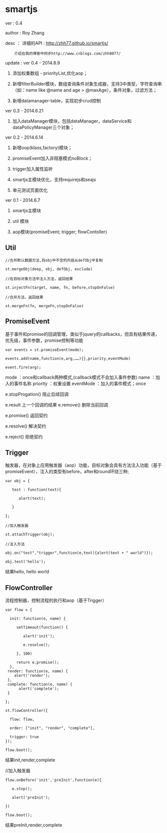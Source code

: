 # smartjs 

ver : 0.4

author : Roy Zhang 

desc ： 详细的API : http://zhh77.github.io/smartjs/  

        介绍在我的博客中同步http://www.cnblogs.com/zhh8077/

update : 
ver 0.4 - 2014.8.9

  1. 添加权重数组 - priorityList,优化aop；

  2. 新增filterBuilder模块，数组查询条件对象生成器，支持3中类型，字符查询串（如：name like @name and age > @maxAge），条件对象，过滤方法；

  3. 新增datamanager-table，实现初步crud控制

ver 0.3 - 2014.6.21

  1. 加入dataManager模块，包括dataManager，dataService和dataPolicyManager三个对象；

ver 0.2 - 2014.6.14

  1. 新增oop(klass,factory)模块；

  2. promiseEvent加入非阻塞模式noBlock；

  3. trigger加入属性监听

  4. smartjs主模块优化，支持requirejs和seajs

  5. 单元测试页面优化

ver 0.1 - 2014.6.7

  1. smartjs主模块
  
  2. util 模块
  
  3. aop模块(promiseEvent; trigger; flowContoller)


## Util
    //合并默认数据方法,将obj中不空的内容从defObj中复制

    st.mergeObj(deep, obj, defObj, exclude)

    //在目标对象方法中注入方法，返回结果

    st.injectFn(target, name, fn, before,stopOnFalse)

    //合并方法，返回结果

    st.mergeFn(fn, mergeFn,stopOnFalse)

## PromiseEvent 
基于事件和promise的回调管理，类似于jquery的callbacks，但具有结果传递，优先级，事件参数，promise控制等功能

    var events = st.promiseEvent(mode);

    events.add(name,function(e,arg,……){},priority,eventMode)

    event.fire(arg);

mode ：once和callback两种模式,(callback模式不会加入事件参数) name ：加入的事件名称 priority ：权重设置 eventMode ：加入的事件模式；once

e.stopProgation() 阻止后续回调 

e.result 上一个回调的结果 e.remove() 删除当前回调 

e.promise() 返回契约 

e.resolve() 解决契约 

e.reject() 拒绝契约

## Trigger 
触发器，在对象上应用触发器（aop）功能，目标对象会具有方法注入功能（基于promiseEvent），注入的类型有before，after和round环绕三种;

    var obj = {

       test : function(text){
       
          alert(text);
          
       }

    };

    //加入触发器

    st.attachTrigger(obj);

    //注入方法

    obj.on("test","trigger",function(e,text){alert(text + " world")});

    obj.test('hello');

结果hello, hello world

## FlowController
流程控制器，控制流程的执行和aop（基于Trigger）

    var flow = {
      
      init: function(e, name) {
     
         setTimeout(function() {
         
            alert('init');
            
            e.resolve();
            
         }, 100)
         
         return e.promise();
      },
     render: function(e, name) {
        alert('render');
     },
     complete: function(e, name) {
          alert('complete');
     }
     
    };

    st.flowController({

      flow: flow,
    
      order: ["init", "render", "complete"],
      
      trigger: true
    });

    flow.boot();

结果init,render,complete

//加入触发器

    flow.onBefore('init','preInit',function(e){

       e.stop();

       alert('preInit');

    })

    flow.boot();

结果preInit,render,complete
